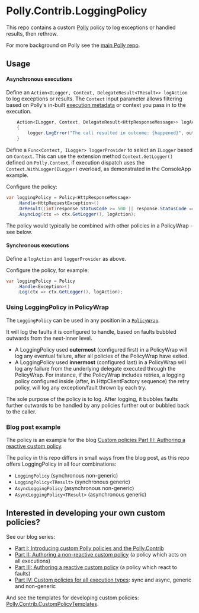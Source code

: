 # Polly.Contrib.LoggingPolicy

This repo contains a custom [Polly](https://github.com/App-vNext/Polly) policy to log exceptions or handled results, then rethrow.

For more background on Polly see the [main Polly repo](https://github.com/App-vNext/Polly).

## Usage

#### Asynchronous executions

Define an `Action<ILogger, Context, DelegateResult<TResult>> logAction` to log exceptions or results.  The `Context` input parameter allows filtering based on Polly's in-built [execution metadata](https://github.com/App-vNext/Polly/wiki/Keys-And-Context-Data) or context you pass in to the execution.

```csharp
    Action<ILogger, Context, DelegateResult<HttpResponseMessage>> logAction = (logger, context, outcome) => 
    {
        logger.LogError("The call resulted in outcome: {happened}", outcome.Exception?.Message ?? outcome.Result.StatusCode.ToString());
    }
```

Define a `Func<Context, ILogger> loggerProvider` to select an `ILogger` based on `Context`.   This can use the extension method `Context.GetLogger()` defined on `Polly.Context`, if execution dispatch uses the `Context.WithLogger(ILogger)` overload, as demonstrated in the ConsoleApp example.

Configure the policy:

```csharp
var loggingPolicy = Policy<HttpResponseMessage>
    .Handle<HttpRequestException>()
    .OrResult((int)response.StatusCode >= 500 || response.StatusCode == HttpStatusCode.RequestTimeout)
    .AsyncLog(ctx => ctx.GetLogger(), logAction);
```

The policy would typically be combined with other policies in a PolicyWrap - see below.

#### Synchronous executions

Define a `logAction` and `loggerProvider` as above.

Configure the policy, for example:

```csharp
var loggingPolicy = Policy
    .Handle<Exception>()
    .Log(ctx => ctx.GetLogger(), logAction);
```

### Using LoggingPolicy in PolicyWrap

The `LoggingPolicy` can be used in any position in a [`PolicyWrap`](https://github.com/App-vNext/Polly/wiki/PolicyWrap).  

It will log the faults it is configured to handle, based on faults bubbled outwards from the next-inner level.  

+ A LoggingPolicy used **outermost** (configured first) in a PolicyWrap will log any eventual failure, after all policies of the PolicyWrap have exited.
+ A LoggingPolicy used **innermost** (configured last) in a PolicyWrap will log any failure from the underlying delegate executed through the PolicyWrap.  For instance, if the PolicyWrap includes retries, a logging policy configured inside (after, in HttpClientFactory sequence) the retry policy, will log any exception/fault thrown by each try.

The sole purpose of the policy is to log.  After logging, it bubbles faults further outwards to be handled by any policies further out or bubbled back to the caller.

### Blog post example

The policy is an example for the blog [Custom policies Part III: Authoring a reactive custom policy](http://www.thepollyproject.org/2019/02/13/authoring-a-reactive-polly-policy-custom-policies-part-iii-2/).

The policy in this repo differs in small ways from the blog post, as this repo offers LoggingPolicy in all four combinations:

+ `LoggingPolicy` (synchronous non-generic)
+ `LoggingPolicy<TResult>` (synchronous generic)
+ `AsyncLoggingPolicy` (asynchronous non-generic)
+ `AsyncLoggingPolicy<TResult>` (asynchronous generic)

## Interested in developing your own custom policies?

See our blog series:

+ [Part I: Introducing custom Polly policies and the Polly.Contrib](http://www.thepollyproject.org/2019/02/13/introducing-custom-polly-policies-and-polly-contrib-custom-policies-part-i/)
+ [Part II: Authoring a non-reactive custom policy](http://www.thepollyproject.org/2019/02/13/authoring-a-proactive-polly-policy-custom-policies-part-ii/) (a policy which acts on all executions)
+ [Part III: Authoring a reactive custom policy](http://www.thepollyproject.org/2019/02/13/authoring-a-reactive-polly-policy-custom-policies-part-iii-2/) (a policy which react to faults)
+ [Part IV: Custom policies for all execution types](http://www.thepollyproject.org/2019/02/13/custom-policies-for-all-execution-types-custom-policies-part-iv/): sync and async, generic and non-generic

And see the templates for developing custom policies: [Polly.Contrib.CustomPolicyTemplates](https://github.com/Polly-Contrib/Polly.Contrib.CustomPolicyTemplates).
